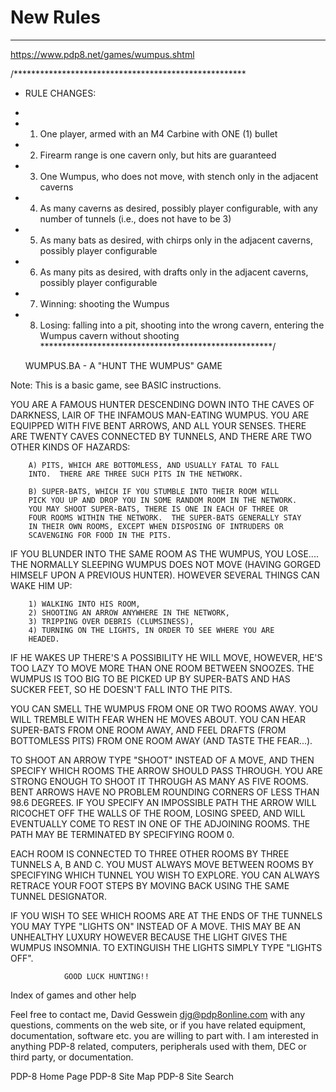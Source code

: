 # New Rules
---
https://www.pdp8.net/games/wumpus.shtml

/*****************************************************
* RULE CHANGES:
* 
* 1. One player, armed with an M4 Carbine with ONE (1) bullet
* 2. Firearm range is one cavern only, but hits are guaranteed
* 3. One Wumpus, who does not move, with stench only in the adjacent caverns
* 4. As many caverns as desired, possibly player configurable, with any number of tunnels (i.e., does not have to be 3)
* 5. As many bats as desired, with chirps only in the adjacent caverns, possibly player configurable
* 6. As many pits as desired, with drafts only in the adjacent caverns, possibly player configurable
* 7. Winning: shooting the Wumpus
* 8. Losing: falling into a pit, shooting into the wrong cavern, entering the Wumpus cavern without shooting 
*****************************************************/


   WUMPUS.BA     -    A "HUNT THE WUMPUS" GAME

Note: This is a basic game, see BASIC instructions.

YOU ARE A FAMOUS HUNTER DESCENDING DOWN INTO THE CAVES OF DARKNESS,
LAIR OF THE INFAMOUS MAN-EATING WUMPUS.  YOU ARE EQUIPPED WITH FIVE
BENT ARROWS, AND ALL YOUR SENSES.  THERE ARE TWENTY CAVES CONNECTED
BY TUNNELS, AND THERE ARE TWO OTHER KINDS OF HAZARDS:

        A) PITS, WHICH ARE BOTTOMLESS, AND USUALLY FATAL TO FALL
        INTO.  THERE ARE THREE SUCH PITS IN THE NETWORK.

        B) SUPER-BATS, WHICH IF YOU STUMBLE INTO THEIR ROOM WILL
        PICK YOU UP AND DROP YOU IN SOME RANDOM ROOM IN THE NETWORK.
        YOU MAY SHOOT SUPER-BATS, THERE IS ONE IN EACH OF THREE OR
        FOUR ROOMS WITHIN THE NETWORK.  THE SUPER-BATS GENERALLY STAY
        IN THEIR OWN ROOMS, EXCEPT WHEN DISPOSING OF INTRUDERS OR
        SCAVENGING FOR FOOD IN THE PITS.

IF YOU BLUNDER INTO THE SAME ROOM AS THE WUMPUS, YOU LOSE....
THE NORMALLY SLEEPING WUMPUS DOES NOT MOVE (HAVING GORGED HIMSELF UPON
A PREVIOUS HUNTER).  HOWEVER SEVERAL THINGS CAN WAKE HIM UP:

        1) WALKING INTO HIS ROOM,
        2) SHOOTING AN ARROW ANYWHERE IN THE NETWORK,
        3) TRIPPING OVER DEBRIS (CLUMSINESS),
        4) TURNING ON THE LIGHTS, IN ORDER TO SEE WHERE YOU ARE
        HEADED.

IF HE WAKES UP THERE'S A POSSIBILITY HE WILL MOVE, HOWEVER, HE'S TOO
LAZY TO MOVE MORE THAN ONE ROOM BETWEEN SNOOZES.  THE WUMPUS IS TOO
BIG TO BE PICKED UP BY SUPER-BATS AND HAS SUCKER FEET, SO HE DOESN'T
FALL INTO THE PITS.

YOU CAN SMELL THE WUMPUS FROM ONE OR TWO ROOMS AWAY.  YOU WILL
TREMBLE WITH FEAR WHEN HE MOVES ABOUT.  YOU CAN HEAR SUPER-BATS FROM
ONE ROOM AWAY, AND FEEL DRAFTS (FROM BOTTOMLESS PITS) FROM ONE ROOM
AWAY (AND TASTE THE FEAR...).

TO SHOOT AN ARROW TYPE "SHOOT" INSTEAD OF A MOVE, AND THEN
SPECIFY WHICH ROOMS THE ARROW SHOULD PASS THROUGH.  YOU ARE STRONG
ENOUGH TO SHOOT IT THROUGH AS MANY AS FIVE ROOMS.  BENT ARROWS HAVE
NO PROBLEM ROUNDING CORNERS OF LESS THAN 98.6 DEGREES.  IF YOU
SPECIFY AN IMPOSSIBLE PATH THE ARROW WILL RICOCHET OFF THE WALLS OF
THE ROOM, LOSING SPEED, AND WILL EVENTUALLY COME TO REST IN ONE OF
THE ADJOINING ROOMS.  THE PATH MAY BE TERMINATED BY SPECIFYING ROOM 0.

EACH ROOM IS CONNECTED TO THREE OTHER ROOMS BY THREE TUNNELS A, B
AND C.  YOU MUST ALWAYS MOVE BETWEEN ROOMS BY SPECIFYING WHICH
TUNNEL YOU WISH TO EXPLORE.  YOU CAN ALWAYS RETRACE YOUR FOOT STEPS
BY MOVING BACK USING THE SAME TUNNEL DESIGNATOR.

IF YOU WISH TO SEE WHICH ROOMS ARE AT THE ENDS OF THE TUNNELS YOU
MAY TYPE "LIGHTS ON" INSTEAD OF A MOVE.  THIS MAY BE AN UNHEALTHY
LUXURY HOWEVER BECAUSE THE LIGHT GIVES THE WUMPUS INSOMNIA.  TO
EXTINGUISH THE LIGHTS SIMPLY TYPE "LIGHTS OFF".

                GOOD LUCK HUNTING!!

Index of games and other help


Feel free to contact me, David Gesswein djg@pdp8online.com with any questions, comments on the web site, or if you have related equipment, documentation, software etc. you are willing to part with.  I am interested in anything PDP-8 related, computers, peripherals used with them, DEC or third party, or documentation. 

PDP-8 Home Page   PDP-8 Site Map   PDP-8 Site Search
